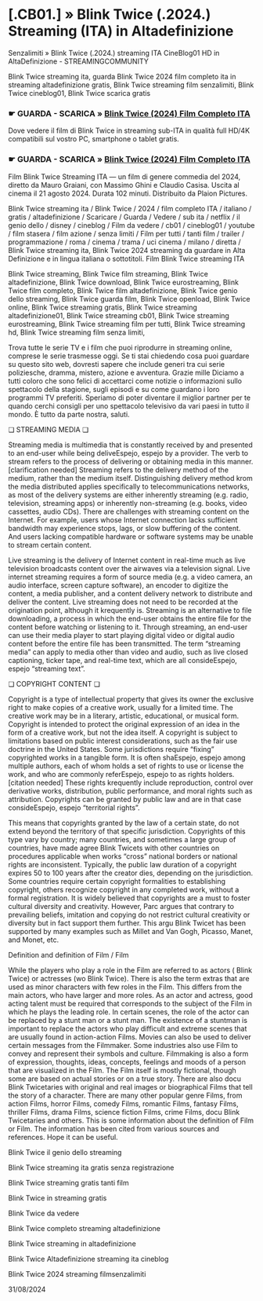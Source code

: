 # [.CB01.] » Blink Twice (.2024.) Streaming (ITA) in Altadefinizione

Senzalimiti » Blink Twice (.2024.) streaming ITA CineBlog01 HD in AltaDefinizione - STREAMINGCOMMUNITY

Blink Twice streaming ita, guarda Blink Twice 2024 film completo ita in streaming altadefinizione gratis, Blink Twice streaming film senzalimiti, Blink Twice cineblog01, Blink Twice scarica gratis

### ☛ GUARDA - SCARICA » [Blink Twice (2024) Film Completo ITA](https://www.megavids.online/it/movie/840705/blink-twice?gicup)

Dove vedere il film di Blink Twice in streaming sub-ITA in qualità full HD/4K compatibili sul vostro PC, smartphone o tablet gratis.

### ☛ GUARDA - SCARICA » [Blink Twice (2024) Film Completo ITA](https://www.megavids.online/it/movie/840705/blink-twice?gicup)


Film Blink Twice Streaming ITA — un film di genere commedia del 2024, diretto da Mauro Graiani, con Massimo Ghini e Claudio Casisa. Uscita al cinema il 21 agosto 2024. Durata 102 minuti. Distribuito da Plaion Pictures.

Blink Twice streaming ita / Blink Twice / 2024 / film completo ITA / italiano / gratis / altadefinizione / Scaricare / Guarda / Vedere / sub ita / netflix / il genio dello / disney / cineblog / Film da vedere / cb01 / cineblog01 / youtube / film stasera / film azione / senza limiti / Film per tutti / tanti film / trailer / programmazione / roma / cinema / trama / uci cinema / milano / diretta / Blink Twice streaming ita, Blink Twice 2024 streaming da guardare in Alta Definizione e in lingua italiana o sottotitoli. Film Blink Twice streaming ITA

Blink Twice streaming, Blink Twice film streaming, Blink Twice altadefinizione, Blink Twice download, Blink Twice eurostreaming, Blink Twice film completo, Blink Twice film altadefinizione, Blink Twice genio dello streaming, Blink Twice guarda film, Blink Twice openload, Blink Twice online, Blink Twice streaming gratis, Blink Twice streaming altadefinizione01, Blink Twice streaming cb01, Blink Twice streaming eurostreaming, Blink Twice streaming film per tutti, Blink Twice streaming hd, Blink Twice streaming film senza limiti,

Trova tutte le serie TV e i film che puoi riprodurre in streaming online, comprese le serie trasmesse oggi. Se ti stai chiedendo cosa puoi guardare su questo sito web, dovresti sapere che include generi tra cui serie poliziesche, dramma, mistero, azione e avventura. Grazie mille Diciamo a tutti coloro che sono felici di accettarci come notizie o informazioni sullo spettacolo della stagione, sugli episodi e su come guardano i loro programmi TV preferiti. Speriamo di poter diventare il miglior partner per te quando cerchi consigli per uno spettacolo televisivo da vari paesi in tutto il mondo. È tutto da parte nostra, saluti.

❏ STREAMING MEDIA ❏

Streaming media is multimedia that is constantly received by and presented to an end-user while being deliveEspejo, espejo by a provider. The verb to stream refers to the process of delivering or obtaining media in this manner.[clarification needed] Streaming refers to the delivery method of the medium, rather than the medium itself. Distinguishing delivery method krom the media distributed applies specifically to telecommunications networks, as most of the delivery systems are either inherently streaming (e.g. radio, television, streaming apps) or inherently non-streaming (e.g. books, video cassettes, audio CDs). There are challenges with streaming content on the Internet. For example, users whose Internet connection lacks sufficient bandwidth may experience stops, lags, or slow buffering of the content. And users lacking compatible hardware or software systems may be unable to stream certain content.

Live streaming is the delivery of Internet content in real-time much as live television broadcasts content over the airwaves via a television signal. Live internet streaming requires a form of source media (e.g. a video camera, an audio interface, screen capture software), an encoder to digitize the content, a media publisher, and a content delivery network to distribute and deliver the content. Live streaming does not need to be recorded at the origination point, although it krequently is. Streaming is an alternative to file downloading, a process in which the end-user obtains the entire file for the content before watching or listening to it. Through streaming, an end-user can use their media player to start playing digital video or digital audio content before the entire file has been transmitted. The term “streaming media” can apply to media other than video and audio, such as live closed captioning, ticker tape, and real-time text, which are all consideEspejo, espejo “streaming text”.

❏ COPYRIGHT CONTENT ❏

Copyright is a type of intellectual property that gives its owner the exclusive right to make copies of a creative work, usually for a limited time. The creative work may be in a literary, artistic, educational, or musical form. Copyright is intended to protect the original expression of an idea in the form of a creative work, but not the idea itself. A copyright is subject to limitations based on public interest considerations, such as the fair use doctrine in the United States. Some jurisdictions require “fixing” copyrighted works in a tangible form. It is often shaEspejo, espejo among multiple authors, each of whom holds a set of rights to use or license the work, and who are commonly referEspejo, espejo to as rights holders.[citation needed] These rights krequently include reproduction, control over derivative works, distribution, public performance, and moral rights such as attribution. Copyrights can be granted by public law and are in that case consideEspejo, espejo “territorial rights”.

This means that copyrights granted by the law of a certain state, do not extend beyond the territory of that specific jurisdiction. Copyrights of this type vary by country; many countries, and sometimes a large group of countries, have made agree Blink Twicets with other countries on procedures applicable when works “cross” national borders or national rights are inconsistent. Typically, the public law duration of a copyright expires 50 to 100 years after the creator dies, depending on the jurisdiction. Some countries require certain copyright formalities to establishing copyright, others recognize copyright in any completed work, without a formal registration. It is widely believed that copyrights are a must to foster cultural diversity and creativity. However, Parc argues that contrary to prevailing beliefs, imitation and copying do not restrict cultural creativity or diversity but in fact support them further. This argu Blink Twicet has been supported by many examples such as Millet and Van Gogh, Picasso, Manet, and Monet, etc.

Definition and definition of Film / Film

While the players who play a role in the Film are referred to as actors ( Blink Twice) or actresses (wo Blink Twice). There is also the term extras that are used as minor characters with few roles in the Film. This differs from the main actors, who have larger and more roles. As an actor and actress, good acting talent must be required that corresponds to the subject of the Film in which he plays the leading role. In certain scenes, the role of the actor can be replaced by a stunt man or a stunt man. The existence of a stuntman is important to replace the actors who play difficult and extreme scenes that are usually found in action-action Films. Movies can also be used to deliver certain messages from the Filmmaker. Some industries also use Film to convey and represent their symbols and culture. Filmmaking is also a form of expression, thoughts, ideas, concepts, feelings and moods of a person that are visualized in the Film. The Film itself is mostly fictional, though some are based on actual stories or on a true story. There are also docu Blink Twicetaries with original and real images or biographical Films that tell the story of a character. There are many other popular genre Films, from action Films, horror Films, comedy Films, romantic Films, fantasy Films, thriller Films, drama Films, science fiction Films, crime Films, docu Blink Twicetaries and others. This is some information about the definition of Film or Film. The information has been cited from various sources and references. Hope it can be useful.

Blink Twice il genio dello streaming

Blink Twice streaming ita gratis senza registrazione

Blink Twice streaming gratis tanti film

Blink Twice in streaming gratis

Blink Twice da vedere

Blink Twice completo streaming altadefinizione

Blink Twice streaming in altadefinizione

Blink Twice Altadefinizione streaming ita cineblog

Blink Twice 2024 streaming filmsenzalimiti

31/08/2024
